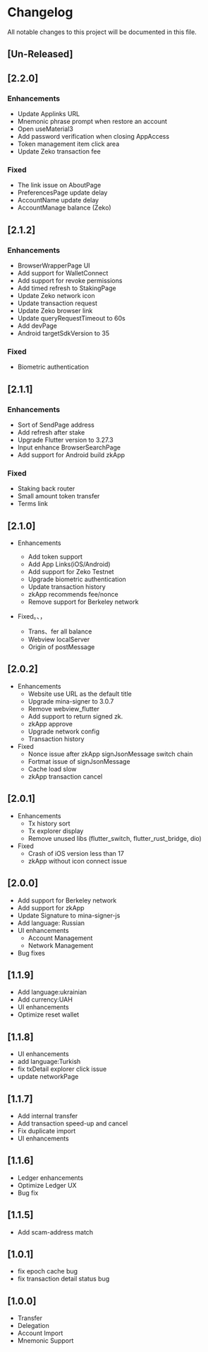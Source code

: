 # Changelog
All notable changes to this project will be documented in this file.


## [Un-Released]

## [2.2.0]
### Enhancements
- Update Applinks URL
- Mnemonic phrase prompt when restore an account
- Open useMaterial3
- Add password verification when closing AppAccess
- Token management item click area
- Update Zeko transaction fee

### Fixed
- The link issue on AboutPage
- PreferencesPage update delay
- AccountName update delay
- AccountManage balance (Zeko)


## [2.1.2]
### Enhancements
- BrowserWrapperPage UI
- Add support for WalletConnect
- Add support for revoke permissions
- Add timed refresh to StakingPage
- Update Zeko network icon
- Update transaction request
- Update Zeko browser link
- Update queryRequestTimeout to 60s
- Add devPage
- Android targetSdkVersion to 35

### Fixed
- Biometric authentication


## [2.1.1]
### Enhancements
- Sort of SendPage address 
- Add refresh after stake
- Upgrade Flutter version to 3.27.3
- Input enhance BrowserSearchPage
- Add support for Android build zkApp

### Fixed
- Staking back router
- Small amount token transfer
- Terms link


## [2.1.0]
- Enhancements
    - Add token support
    - Add App Links(iOS/Android)
    - Add support for Zeko Testnet
    - Upgrade biometric authentication
    - Update transaction history
    - zkApp recommends fee/nonce
    - Remove support for Berkeley network

- Fixed。、，
    - Trans、fer all balance
    - Webview localServer
    - Origin of postMessage


## [2.0.2]    
- Enhancements
    - Website use URL as the default title
    - Upgrade mina-signer to 3.0.7
    - Remove webview_flutter
    - Add support to return signed zk.
    - zkApp approve
    - Upgrade network config
    - Transaction history
- Fixed
    - Nonce issue after zkApp signJsonMessage switch chain
    - Fortmat issue of signJsonMessage
    - Cache load slow
    - zkApp transaction cancel

## [2.0.1]
- Enhancements
    - Tx history sort
    - Tx explorer display
    - Remove unused libs (flutter_switch, flutter_rust_bridge, dio)
- Fixed
    - Crash of iOS version less than 17
    - zkApp without icon connect issue

## [2.0.0]
- Add support for Berkeley network
- Add support for zkApp
- Update Signature to mina-signer-js
- Add language: Russian
- UI enhancements
    - Account Management
    - Network Management
- Bug fixes

## [1.1.9]
- Add language:ukrainian
- Add currency:UAH
- UI enhancements
- Optimize reset wallet

## [1.1.8]
- UI enhancements
- add language:Turkish
- fix txDetail explorer click issue
- update networkPage

## [1.1.7]
- Add internal transfer
- Add transaction speed-up and cancel
- Fix duplicate import
- UI enhancements

## [1.1.6]
- Ledger enhancements
- Optimize Ledger UX
- Bug fix

## [1.1.5]
- Add scam-address match

## [1.0.1]
- fix epoch cache bug
- fix transaction detail status bug

## [1.0.0]
- Transfer
- Delegation
- Account Import
- Mnemonic Support
